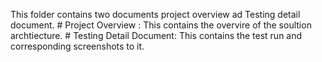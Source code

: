 This folder contains two documents project overview ad Testing detail document.
    # Project Overview : This contains the overvire of the soultion archtiecture. 
    # Testing Detail Document: This contains the test run and corresponding screenshots to it.
